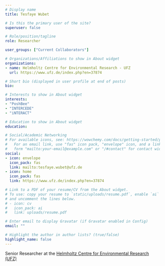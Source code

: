 ```yaml
---
# Display name
title: Tesfaye Wubet

# Is this the primary user of the site?
superuser: false

# Role/position/tagline
role: Researcher

user_groups: ["Current Collaborators"]

# Organizations/Affiliations to show in About widget
organizations:
- name: Helmholtz Centre for Environmental Research - UFZ
  url: https://www.ufz.de/index.php?en=37874

# Short bio (displayed in user profile at end of posts)
bio:

# Interests to show in About widget
interests:
- "PoshBee"
- "INTERCEDE"
- "iNTERACT"

# Education to show in About widget
education:

# Social/Academic Networking
# For available icons, see: https://wowchemy.com/docs/getting-started/page-builder/#icons
#   For an email link, use "fas" icon pack, "envelope" icon, and a link in the
#   form "mailto:your-email@example.com" or "/#contact" for contact widget.
social:
- icon: envelope
  icon_pack: fas
  link: mailto:tesfaye.wubet@ufz.de
- icon: home
  icon_pack: fas
  link: https://www.ufz.de/index.php?en=37874

# Link to a PDF of your resume/CV from the About widget.
# To use: copy your resume to `static/uploads/resume.pdf`, enable `ai` icons in `params.toml`,
# and uncomment the lines below.
# - icon: cv
#   icon_pack: ai
#   link: uploads/resume.pdf

# Enter email to display Gravatar (if Gravatar enabled in Config)
email: ""

# Highlight the author in author lists? (true/false)
highlight_name: false
---
```


Senior Researcher at the [Helmholtz Centre for Environmental Research (UFZ)](https://www.ufz.de/index.php?en=37874)